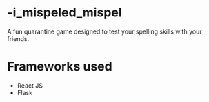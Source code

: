 # -i_mispeled_mispel
A fun quarantine game designed to test your spelling skills with your friends. 



# Frameworks used
- React JS
- Flask
